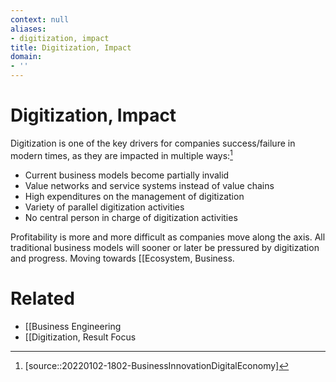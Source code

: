 ```yaml
---
context: null
aliases:
- digitization, impact
title: Digitization, Impact
domain:
- ''
---
```


# Digitization, Impact

Digitization is one of the key drivers for companies success/failure in modern times, as they are impacted in multiple ways:[^1]

- Current business models become partially invalid
- Value networks and service systems instead of value chains
- High expenditures on the management of digitization
- Variety of parallel digitization activities
- No central person in charge of digitization activities

Profitability is more and more difficult as companies move along the axis. All traditional business models will sooner or later be pressured by digitization and progress. Moving towards [[Ecosystem, Business.

# Related

- [[Business Engineering
- [[Digitization, Result Focus

[^1]: [source::20220102-1802-BusinessInnovationDigitalEconomy]
